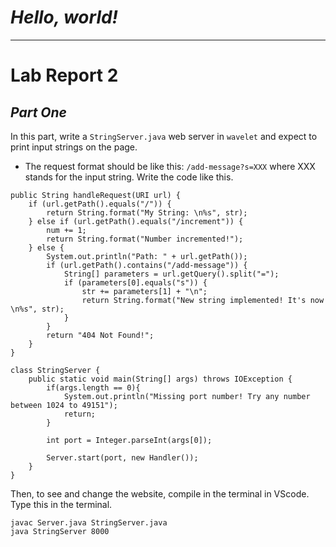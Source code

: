 # ***Hello, world!***

---
# **Lab Report 2**

## ***Part One***
In this part, write a `StringServer.java` web server in `wavelet` and expect to print input strings on the page.
* The request format should be like this: `/add-message?s=XXX` where XXX stands for the input string. Write the code like this.
```
public String handleRequest(URI url) {
    if (url.getPath().equals("/")) {
        return String.format("My String: \n%s", str);
    } else if (url.getPath().equals("/increment")) {
        num += 1;
        return String.format("Number incremented!");
    } else {
        System.out.println("Path: " + url.getPath());
        if (url.getPath().contains("/add-message")) {
            String[] parameters = url.getQuery().split("=");
            if (parameters[0].equals("s")) {
                str += parameters[1] + "\n";
                return String.format("New string implemented! It's now \n%s", str);
            }
        }
        return "404 Not Found!";
    }
}
```
```
class StringServer {
    public static void main(String[] args) throws IOException {
        if(args.length == 0){
            System.out.println("Missing port number! Try any number between 1024 to 49151");
            return;
        }

        int port = Integer.parseInt(args[0]);

        Server.start(port, new Handler());
    }
}
```

Then, to see and change the website, compile in the terminal in VScode. Type this in the terminal.
```
javac Server.java StringServer.java
java StringServer 8000
```
